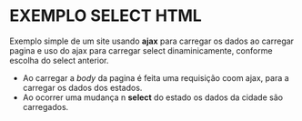# EXEMPLO SELECT HTML

Exemplo simple de um site usando **ajax** para carregar os dados
ao carregar pagina e uso do ajax para carregar select dinaminicamente,
conforme escolha do select anterior.

- Ao carregar a _body_ da pagina é feita uma requisição coom ajax, para a
  carregar os dados dos estados.
- Ao ocorrer uma mudança n **select** do estado os dados da cidade são carregados.
